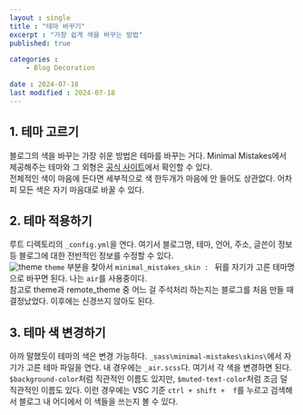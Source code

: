```yaml
---
layout : single
title : "테마 바꾸기"
excerpt : "가장 쉽게 색을 바꾸는 방법"
published: true

categories : 
    - Blog Decoration

date : 2024-07-18
last modified : 2024-07-18
---
```


## 1. 테마 고르기
블로그의 색을 바꾸는 가장 쉬운 방법은 테마를 바꾸는 거다. Minimal Mistakes에서 제공해주는 테마와 그 외형은 [공식 사이트](https://mmistakes.github.io/minimal-mistakes/docs/configuration/)에서 확인할 수 있다.  
전체적인 색이 마음에 든다면 세부적으로 색 한두개가 마음에 안 들어도 상관없다. 어차피 모든 색은 자기 마음대로 바꿀 수 있다.

## 2. 테마 적용하기
루트 디렉토리의 `_config.yml`을 연다. 여기서 블로그명, 테마, 언어, 주소, 글쓴이 정보 등 블로그에 대한 전반적인 정보를 수정할 수 있다.  
![theme ](https://github.com/user-attachments/assets/2c8c2e2f-f88e-4cbf-a07f-9f83ccc1d0fb)
`theme` 부분을 찾아서 `minimal_mistakes_skin : ` 뒤를 자기가 고른 테마명으로 바꾸면 된다. 나는 `air`를 사용중이다.   
참고로 theme과 remote_theme 중 어느 걸 주석처리 하는지는 블로그를 처음 만들 때 결정났었다. 이후에는 신경쓰지 않아도 된다.  

## 3. 테마 색 변경하기
아까 말했듯이 테마의 색은 변경 가능하다. `_sass\minimal-mistakes\skins\`에서 자기가 고른 테마 파일을 연다. 내 경우에는 `_air.scss`다. 여기서 각 색을 변경하면 된다.   
`$background-color`처럼 직관적인 이름도 있지만, `$muted-text-color`처럼 조금 덜 직관적인 이름도 있다. 이런 경우에는 VSC 기준 `ctrl + shift +  f`를 누르고 검색해서 블로그 내 어디에서 이 색들을 쓰는지 볼 수 있다. 